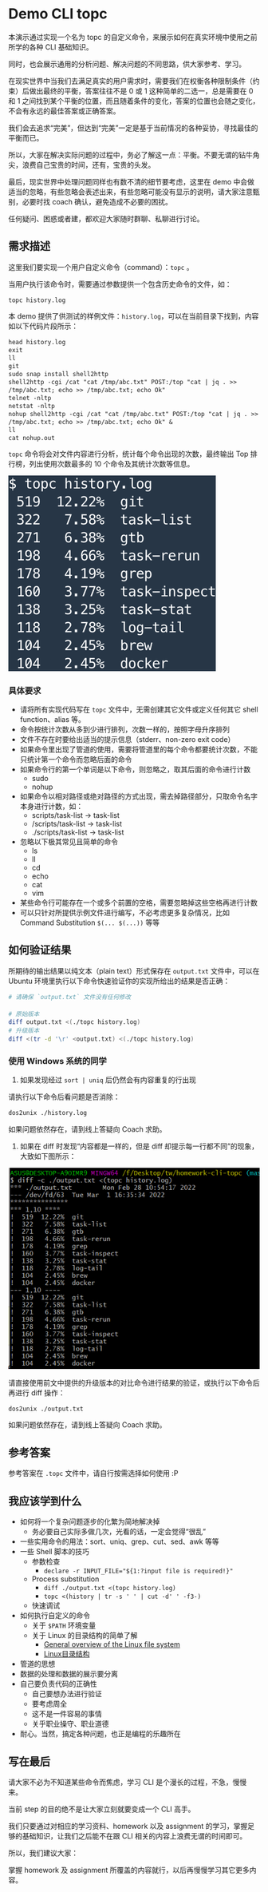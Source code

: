 # Demo CLI topc

本演示通过实现一个名为 topc 的自定义命令，来展示如何在真实环境中使用之前所学的各种 CLI 基础知识。

同时，也会展示通用的分析问题、解决问题的不同思路，供大家参考、学习。

在现实世界中当我们去满足真实的用户需求时，需要我们在权衡各种限制条件（约束）后做出最终的平衡，答案往往不是 0 或 1 这种简单的二选一，总是需要在 0 和 1 之间找到某个平衡的位置，而且随着条件的变化，答案的位置也会随之变化，不会有永远的最佳答案或正确答案。

我们会去追求“完美”，但达到“完美”一定是基于当前情况的各种妥协，寻找最佳的平衡而已。

所以，大家在解决实际问题的过程中，务必了解这一点：平衡。不要无谓的钻牛角尖，浪费自己宝贵的时间，还有，宝贵的头发。

最后，现实世界中处理问题同样也有数不清的细节要考虑，这里在 demo 中会做适当的忽略，有些忽略会表述出来，有些忽略可能没有显示的说明，请大家注意甄别，必要时找 coach 确认，避免造成不必要的困扰。

任何疑问、困惑或者建，都欢迎大家随时群聊、私聊进行讨论。

## 需求描述

这里我们要实现一个用户自定义命令（command）：`topc` 。

当用户执行该命令时，需要通过参数提供一个包含历史命令的文件，如：

```shell
topc history.log
```

本 demo 提供了供测试的样例文件：`history.log`，可以在当前目录下找到，内容如以下代码片段所示：

```shell
head history.log
exit
ll
git
sudo snap install shell2http
shell2http -cgi /cat "cat /tmp/abc.txt" POST:/top "cat | jq . >> /tmp/abc.txt; echo >> /tmp/abc.txt; echo Ok"
telnet -nltp
netstat -nltp
nohup shell2http -cgi /cat "cat /tmp/abc.txt" POST:/top "cat | jq . >> /tmp/abc.txt; echo >> /tmp/abc.txt; echo Ok" &
ll
cat nohup.out
```

`topc` 命令将会对文件内容进行分析，统计每个命令出现的次数，最终输出 Top 排行榜，列出使用次数最多的 10 个命令及其统计次数等信息。

![image-topc](./images/topc-example.jpg)

### 具体要求

* 请将所有实现代码写在 `topc` 文件中，无需创建其它文件或定义任何其它 shell function、alias 等。
* 命令按统计次数从多到少进行排列，次数一样的，按照字母升序排列
* 文件不存在时要给出适当的提示信息（stderr、non-zero exit code）
* 如果命令里出现了管道的使用，需要将管道里的每个命令都要统计次数，不能只统计第一个命令而忽略后面的命令
* 如果命令行的第一个单词是以下命令，则忽略之，取其后面的命令进行计数
  * sudo
  * nohup
* 如果命令以相对路径或绝对路径的方式出现，需去掉路径部分，只取命令名字本身进行计数，如：
  * scripts/task-list -> task-list
  * /scripts/task-list -> task-list
  * ./scripts/task-list -> task-list
* 忽略以下极其常见且简单的命令
  * ls
  * ll
  * cd
  * echo
  * cat
  * vim
* 某些命令行可能存在一个或多个前置的空格，需要忽略掉这些空格再进行计数
* 可以只针对所提供示例文件进行编写，不必考虑更多复杂情况，比如 Command Substitution `$(... $(...))` 等等

## 如何验证结果

所期待的输出结果以纯文本（plain text）形式保存在 `output.txt` 文件中，可以在 Ubuntu 环境里执行以下命令快速验证你的实现所给出的结果是否正确：

```bash
# 请确保 `output.txt` 文件没有任何修改

# 原始版本
diff output.txt <(./topc history.log)
# 升级版本
diff <(tr -d '\r' <output.txt) <(./topc history.log)
```

### 使用 Windows 系统的同学

1. 如果发现经过 `sort | uniq` 后仍然会有内容重复的行出现

请执行以下命令后看问题是否消除：

```bash
dos2unix ./history.log
```

如果问题依然存在，请到线上答疑向 Coach 求助。

1. 如果在 diff 时发现“内容都是一样的，但是 diff 却提示每一行都不同”的现象，大致如下图所示：

![image-topc](./images/topc-diff-issue-on-windows.png)

请直接使用前文中提供的升级版本的对比命令进行结果的验证，或执行以下命令后再进行 diff 操作：

```bash
dos2unix ./output.txt
```

如果问题依然存在，请到线上答疑向 Coach 求助。

## 参考答案

参考答案在 `.topc` 文件中，请自行按需选择如何使用 :P

## 我应该学到什么

* 如何将一个复杂问题逐步的化繁为简地解决掉
  * 务必要自己实际多做几次，光看的话，一定会觉得“很乱”
* 一些实用命令的用法：sort、uniq、grep、cut、sed、awk 等等
* 一些 Shell 脚本的技巧
  * 参数检查
    * `declare -r INPUT_FILE="${1:?input file is required!}"`
  * Process substitution
    * `diff ./output.txt <(topc history.log)`
    * `topc <(history | tr -s ' ' | cut -d' ' -f3-)`
  * 快速调试
* 如何执行自定义的命令
  * 关于 `$PATH` 环境变量
  * 关于 Linux 的目录结构的简单了解
    * [General overview of the Linux file system](https://tldp.org/LDP/intro-linux/html/sect_03_01.html)
    * [Linux目录结构](http://linux-wiki.cn/wiki/zh-hans/Linux%E7%9B%AE%E5%BD%95%E7%BB%93%E6%9E%84)
* 管道的思想
* 数据的处理和数据的展示要分离
* 自己要负责代码的正确性
  * 自己要想办法进行验证
  * 要考虑周全
  * 这不是一件容易的事情
  * 关乎职业操守、职业道德
* 耐心。当然，搞定各种问题，也正是编程的乐趣所在

## 写在最后

请大家不必为不知道某些命令而焦虑，学习 CLI 是个漫长的过程，不急，慢慢来。

当前 step 的目的绝不是让大家立刻就要变成一个 CLI 高手。

我们只要通过对相应的学习资料、homework 以及 assignment 的学习，掌握足够的基础知识，让我们之后能不在跟 CLI 相关的内容上浪费无谓的时间即可。

所以，我们建议大家：

掌握 homework 及 assignment 所覆盖的内容就行，以后再慢慢学习其它更多内容。

